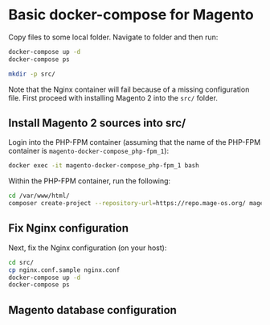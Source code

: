 # Basic docker-compose for Magento

Copy files to some local folder. Navigate to folder and then run:

```bash
docker-compose up -d
docker-compose ps

mkdir -p src/
```

Note that the Nginx container will fail because of a missing configuration file. First proceed with
installing Magento 2 into the `src/` folder.

## Install Magento 2 sources into src/
Login into the PHP-FPM container (assuming that the name of the PHP-FPM container is `magento-docker-compose_php-fpm_1`):
```bash
docker exec -it magento-docker-compose_php-fpm_1 bash
```

Within the PHP-FPM container, run the following:
```bash
cd /var/www/html/
composer create-project --repository-url=https://repo.mage-os.org/ mage-os/project-community-edition .
```

## Fix Nginx configuration
Next, fix the Nginx configuration (on your host):
```bash
cd src/
cp nginx.conf.sample nginx.conf
docker-compose up -d
docker-compose ps
```

## Magento database configuration

